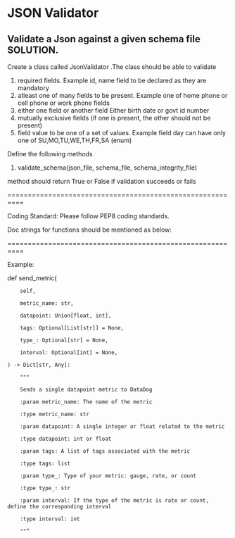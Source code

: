 # JSON Validator 
## Validate a Json against a given schema file SOLUTION.

Create a class called JsonValidator .The class should be able to validate 

1. required fields. Example id, name field to be declared as they are mandatory
2. atleast one of many fields to be present. Example one of home phone or cell phone or work phone fields
3. either one field or another field  Either birth date or govt id number
4. mutually exclusive fields (if one is present, the other should not be present)
5. field value to be one of a set of values. Example field day can have only one of SU,MO,TU,WE,TH,FR,SA (enum)





Define the following methods

1. validate_schema(json_file, schema_file, schema_integrity_file)

method should return True or False if validation succeeds or fails





==========================================================

Coding Standard:  Please follow PEP8 coding standards.

Doc strings for functions should be mentioned as below:



==========================================================

Example:



def send_metric(

        self,

        metric_name: str,

        datapoint: Union[float, int],

        tags: Optional[List[str]] = None,

        type_: Optional[str] = None,

        interval: Optional[int] = None,

    ) -> Dict[str, Any]:

        """

        Sends a single datapoint metric to DataDog

        :param metric_name: The name of the metric

        :type metric_name: str

        :param datapoint: A single integer or float related to the metric

        :type datapoint: int or float

        :param tags: A list of tags associated with the metric

        :type tags: list

        :param type_: Type of your metric: gauge, rate, or count

        :type type_: str

        :param interval: If the type of the metric is rate or count, define the corresponding interval

        :type interval: int

        ""”

